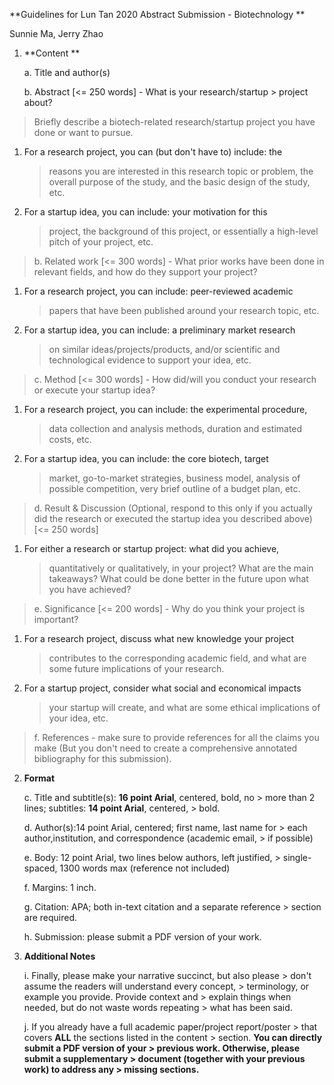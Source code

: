 **Guidelines for Lun Tan 2020 Abstract Submission - Biotechnology **

Sunnie Ma, Jerry Zhao

1.  **Content **

    a.  Title and author(s)

    b.  Abstract \[\<= 250 words\] - What is your research/startup
        > project about?

> Briefly describe a biotech-related research/startup project you have
> done or want to pursue.

1)  For a research project, you can (but don't have to) include: the
    > reasons you are interested in this research topic or problem, the
    > overall purpose of the study, and the basic design of the study,
    > etc.

2)  For a startup idea, you can include: your motivation for this
    > project, the background of this project, or essentially a
    > high-level pitch of your project, etc.

> b\. Related work \[\<= 300 words\] - What prior works have been done in
> relevant fields, and how do they support your project?

1)  For a research project, you can include: peer-reviewed academic
    > papers that have been published around your research topic, etc.

2)  For a startup idea, you can include: a preliminary market research
    > on similar ideas/projects/products, and/or scientific and
    > technological evidence to support your idea, etc.

> c\. Method \[\<= 300 words\] - How did/will you conduct your research or
> execute your startup idea?

1)  For a research project, you can include: the experimental procedure,
    > data collection and analysis methods, duration and estimated
    > costs, etc.

2)  For a startup idea, you can include: the core biotech, target
    > market, go-to-market strategies, business model, analysis of
    > possible competition, very brief outline of a budget plan, etc.

> d\. Result & Discussion (Optional, respond to this only if you actually
> did the research or executed the startup idea you described above) \[\<=
> 250 words\]

1)  For either a research or startup project: what did you achieve,
    > quantitatively or qualitatively, in your project? What are the
    > main takeaways? What could be done better in the future upon what
    > you have achieved?

> e\. Significance \[\<= 200 words\] - Why do you think your project is
> important?

1)  For a research project, discuss what new knowledge your project
    > contributes to the corresponding academic field, and what are some
    > future implications of your research.

2)  For a startup project, consider what social and economical impacts
    > your startup will create, and what are some ethical implications
    > of your idea, etc.

> f\. References - make sure to provide references for all the claims you
> make (But you don't need to create a comprehensive annotated
> bibliography for this submission).

2.  **Format**

    c.  Title and subtitle(s): **16 point Arial**, centered, bold, no
        > more than 2 lines; subtitles: **14 point Arial**, centered,
        > bold.

    d.  Author(s):14 point Arial, centered; first name, last name for
        > each author,institution, and correspondence (academic email,
        > if possible)

    e.  Body: 12 point Arial, two lines below authors, left justified,
        > single-spaced, 1300 words max (reference not included)

    f.  Margins: 1 inch.

    g.  Citation: APA; both in-text citation and a separate reference
        > section are required.

    h.  Submission: please submit a PDF version of your work.

3.  **Additional Notes**

    i.  Finally, please make your narrative succinct, but also please
        > don't assume the readers will understand every concept,
        > terminology, or example you provide. Provide context and
        > explain things when needed, but do not waste words repeating
        > what has been said.

    j.  If you already have a full academic paper/project report/poster
        > that covers **ALL** the sections listed in the content
        > section. **You can directly submit a PDF version of your
        > previous work. Otherwise, please submit a supplementary
        > document (together with your previous work) to address any
        > missing sections.**
